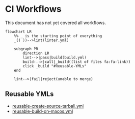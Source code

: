 # CI Workflows

This document has not yet covered all workflows.

```mermaid
flowchart LR
    %% _ is the starting point of everything
    _(( ))-->lint(linter.yml)

    subgraph PR
        direction LR
        lint-->|pass|build(build.yml)
        build-.->|call|_build((list of files fa:fa-link))
        click _build "#Reusable-YMLs"
    end

    lint-->|fail|reject(unable to merge)
```

## Reusable YMLs
- [reusable-create-source-tarball.yml](reusable-create-source-tarball.yml)
- [reusable-build-on-macos.yml](reusable-build-on-macos.yml)
